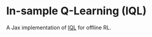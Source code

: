 # In-sample Q-Learning (IQL)

A Jax implementation of [IQL](https://arxiv.org/abs/2110.06169) for offline RL.

